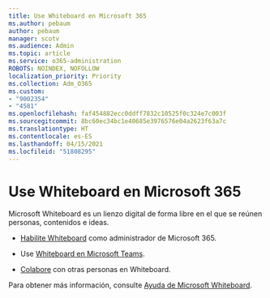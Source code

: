 ```yaml
---
title: Use Whiteboard en Microsoft 365
ms.author: pebaum
author: pebaum
manager: scotv
ms.audience: Admin
ms.topic: article
ms.service: o365-administration
ROBOTS: NOINDEX, NOFOLLOW
localization_priority: Priority
ms.collection: Adm_O365
ms.custom:
- "9002354"
- "4581"
ms.openlocfilehash: faf454882ecc0ddff7832c10525f0c324e7c003f
ms.sourcegitcommit: 8bc60ec34bc1e40685e3976576e04a2623f63a7c
ms.translationtype: HT
ms.contentlocale: es-ES
ms.lasthandoff: 04/15/2021
ms.locfileid: "51808295"
---
```

# <a name="use-whiteboard-with-microsoft-365"></a>Use Whiteboard en Microsoft 365

Microsoft Whiteboard es un lienzo digital de forma libre en el que se reúnen personas, contenidos e ideas. 

- [Habilite Whiteboard](https://support.office.com/article/d236aef8-fcdf-4b5e-b5d7-7f157461e920#bkmk_07) como administrador de Microsoft 365. 

- Use [Whiteboard en Microsoft Teams](https://support.microsoft.com/office/7a6e7218-e9dc-4ccc-89aa-b1a0bb9c31ee). 

- [Colabore](https://support.office.com/article/d236aef8-fcdf-4b5e-b5d7-7f157461e920#bkmk_27) con otras personas en Whiteboard. 

Para obtener más información, consulte [Ayuda de Microsoft Whiteboard](https://support.office.com/article/d236aef8-fcdf-4b5e-b5d7-7f157461e920). 

